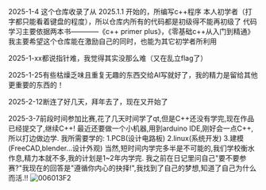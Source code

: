 2025-1-4 这个仓库收录了从 2025.1.1 开始的，所编写c++程序
	本人初学者（打字都只能看着键盘的程度），所以仓库内所有的代码都是初级得不能再初级了
	代码学习主要依据两本书————《c++ primer plus》，《零基础c++从入门到精通》
	我主要希望这个仓库能在激励自己的同时，也能为其它初学者所利用
 
2025-1-xx都说指针难，我觉得其实没那么难（又在乱立flag了）

2025-1-25有些枯燥乏味且重复无趣的东西交给AI写就好了，我的精力是留给其他更重要的东西的！

2025-2-12断连了好几天，拜年去了，现在又开始了

2025-3-7前段时间参加比赛,花了几天时间学了qt,但是C++还没有学完,现在作品已经提交了,继续C++!
	最近还要做一个小机器,用到arduino IDE,刚好会一点C++,所以打边做边学.
 	我所需要学的:
  		1.PCB(设计电路板)
    		2.linux(系统开发)
      		3.建模(FreeCAD,blender...设计外观)
	当然,短时间内学完多半是不可能的,我们学校衡水作息,精力本就不多,我的计划是1~2年内学完.
 	我之前在日记里问自己"要不要参赛?"我现在的回答是"遵循你内心的抉择!",我找到了自己的梦想,知道了自己为什么而活.!!
  	![006013F2](https://github.com/user-attachments/assets/6d25fd57-c0a9-444a-ad1a-9e0c4ddd0097)


